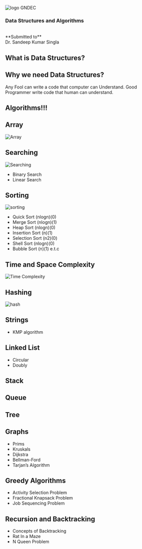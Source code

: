 <!-- .slide: data-background="#000000" -->
![logo GNDEC](https://encrypted-tbn0.gstatic.com/images?q=tbn:ANd9GcRdS_BVyavNfOxWOzZP5HeTACIg5i9mxuuY3eVUZNGKWg&s)

### Data Structures and Algorithms

<br>
**Submitted to** <br>
Dr. Sandeep Kumar Singla



<!-- .slide: data-background="#000000" -->
## What is Data Structures?


## Why we need Data Structures?

Any Fool can write a code that computer can Understand. Good Programmer write code that human can understand.



## Algorithms!!!



## Array
![Array](https://miro.medium.com/max/1400/1*X0Dg7QfSYtWhSAu-afi8-g.png)



## Searching
![Searching](https://judicialappointments.gov.uk/wp-content/uploads/2020/07/searching-768x758-3.png)
- Binary Search
- Linear Search



## Sorting
![sorting](https://encrypted-tbn0.gstatic.com/images?q=tbn:ANd9GcT4fAeibeqwTyOC9tavxUoV3CRXc0GfF7N7gmwBoxcpmB9VEX1o2Nx81MOdY73Xt2bGVAU&usqp=CAU)
- Quick Sort (nlogn)(0)
- Merge Sort (nlogn)(1)
- Heap Sort  (nlogn)(0)
- Insertion Sort (n)(1)
- Selection Sort (n2)(0)
- Shell Sort (nlogn)(0)
- Bubble Sort (n)(1) e.t.c


## Time and Space Complexity
![Time Complexity](https://adrianmejia.com/images/time-complexity-examples.png)



## Hashing
![hash](https://miro.medium.com/max/960/1*O0cagAfoMqIu79Yh-FKVnQ.jpeg)



## Strings
- KMP algorithm



## Linked List
- Circular
- Doubly



## Stack



## Queue



## Tree



## Graphs
- Prims
- Kruskals
- Dijkstra
- Bellman-Ford
- Tarjan’s Algorithm



## Greedy Algorithms

- Activity Selection Problem
- Fractional Knapsack Problem
- Job Sequencing Problem



## Recursion and Backtracking

- Concepts of Backtracking
- Rat In a Maze
- N Queen Problem
